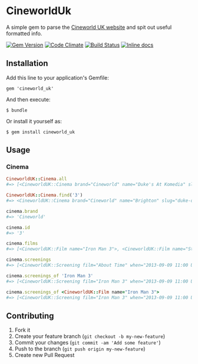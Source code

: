 # CineworldUk

A simple gem to parse the [Cineworld UK website](http://cineworld.co.uk) and spit out useful formatted info.

[![Gem Version](https://badge.fury.io/rb/cineword_uk.png)](http://badge.fury.io/rb/cineworld_uk)
[![Code Climate](https://codeclimate.com/github/andycroll/cineworld_uk.png)](https://codeclimate.com/github/andycroll/cineworld_uk)
[![Build Status](https://travis-ci.org/andycroll/cineworld_uk.png?branch=master)](https://travis-ci.org/andycroll/cineworld_uk)
[![Inline docs](http://inch-pages.github.io/github/andycroll/cineworld_uk.png)](http://inch-pages.github.io/github/andycroll/cineworld_uk)

## Installation

Add this line to your application's Gemfile:

    gem 'cineworld_uk'

And then execute:

    $ bundle

Or install it yourself as:

    $ gem install cineworld_uk

## Usage

### Cinema

``` ruby
CineworldUK::Cinema.all
#=> [<CineworldUK::Cinema brand="Cineworld" name="Duke's At Komedia" slug="dukes-at-komedia" chain_id="Dukes_At_Komedia" url="...">, #=> <CineworldUK::Cinema brand="Cineworld" name="Duke o York's" slug="duke-of-yorks" chain_id="Brighton" url="...">, ...]

CineworldUK::Cinema.find('3')
#=> <CineworldUK::Cinema brand="Cineworld" name="Brighton" slug="duke-of-yorks" address="..." chain_id="Brighton" url="...">

cinema.brand
#=> 'Cineworld'

cinema.id
#=> '3'

cinema.films
#=> [<CineworldUK::Film name="Iron Man 3">, <CineworldUK::Film name="Star Trek: Into Darkness">]

cinema.screenings
#=> [<CineworldUK::Screening film="About Time" when="2013-09-09 11:00 UTC" variant="3d">, <CineworldUK::Screening film="Iron Man 3" when="2013-09-09 13:50 UTC" variant="kids">, <CineworldUK::Screening ..>, <CineworldUK::Screening ...>]

cinema.screenings_of 'Iron Man 3'
#=> [<CineworldUK::Screening film="Iron Man 3" when="2013-09-09 11:00 UTC" variant="3d">, <CineworldUK::Screening film="Iron Man 3" when="2013-09-09 13:50 UTC" variant="kids">]

cinema.screenings_of <CineworldUK::Film name="Iron Man 3">
#=> [<CineworldUK::Screening film="Iron Man 3" when="2013-09-09 11:00 UTC" variant="3d">, <CineworldUK::Screening film="Iron Man 3" when="2013-09-09 13:50 UTC" variant="kids">]
```

## Contributing

1. Fork it
2. Create your feature branch (`git checkout -b my-new-feature`)
3. Commit your changes (`git commit -am 'Add some feature'`)
4. Push to the branch (`git push origin my-new-feature`)
5. Create new Pull Request
